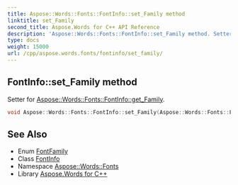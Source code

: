 ```yaml
---
title: Aspose::Words::Fonts::FontInfo::set_Family method
linktitle: set_Family
second_title: Aspose.Words for C++ API Reference
description: 'Aspose::Words::Fonts::FontInfo::set_Family method. Setter for Aspose::Words::Fonts::FontInfo::get_Family in C++.'
type: docs
weight: 15000
url: /cpp/aspose.words.fonts/fontinfo/set_family/
---
```

## FontInfo::set_Family method


Setter for [Aspose::Words::Fonts::FontInfo::get_Family](../get_family/).

```cpp
void Aspose::Words::Fonts::FontInfo::set_Family(Aspose::Words::Fonts::FontFamily value)
```

## See Also

* Enum [FontFamily](../../fontfamily/)
* Class [FontInfo](../)
* Namespace [Aspose::Words::Fonts](../../)
* Library [Aspose.Words for C++](../../../)
